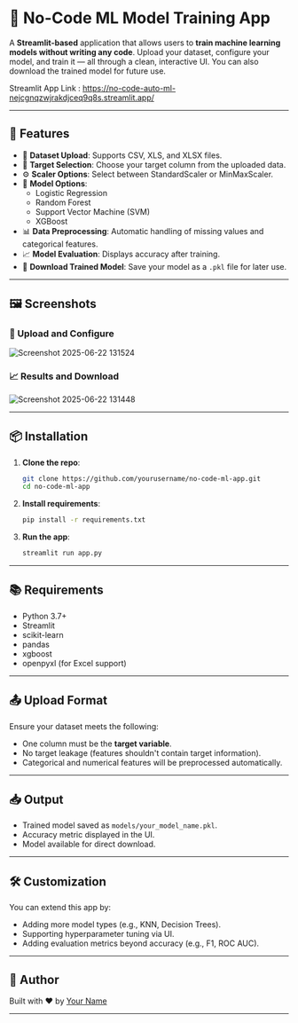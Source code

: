 
# 🧠 No-Code ML Model Training App

A **Streamlit-based** application that allows users to **train machine learning models without writing any code**. Upload your dataset, configure your model, and train it — all through a clean, interactive UI. You can also download the trained model for future use.

Streamlit App Link : https://no-code-auto-ml-nejcgnqzwjrakdjceq9q8s.streamlit.app/

---

## 🚀 Features

- 📁 **Dataset Upload**: Supports CSV, XLS, and XLSX files.
- 🎯 **Target Selection**: Choose your target column from the uploaded data.
- ⚙️ **Scaler Options**: Select between StandardScaler or MinMaxScaler.
- 🧠 **Model Options**:
  - Logistic Regression
  - Random Forest
  - Support Vector Machine (SVM)
  - XGBoost
- 📊 **Data Preprocessing**: Automatic handling of missing values and categorical features.
- 📈 **Model Evaluation**: Displays accuracy after training.
- 💾 **Download Trained Model**: Save your model as a `.pkl` file for later use.

---

## 🖼️ Screenshots

### 🧩 Upload and Configure

![Screenshot 2025-06-22 131524](https://github.com/user-attachments/assets/c26143e2-2e42-42e2-afa7-e36e555982bf)

### 📈 Results and Download

![Screenshot 2025-06-22 131448](https://github.com/user-attachments/assets/120c2def-cede-4982-973a-ca365a772b5a)




---

## 📦 Installation

1. **Clone the repo**:

   ```bash
   git clone https://github.com/yourusername/no-code-ml-app.git
   cd no-code-ml-app
   ```

2. **Install requirements**:

   ```bash
   pip install -r requirements.txt
   ```

3. **Run the app**:

   ```bash
   streamlit run app.py
   ```

---

## 📚 Requirements

- Python 3.7+
- Streamlit
- scikit-learn
- pandas
- xgboost
- openpyxl (for Excel support)

---

## 📤 Upload Format

Ensure your dataset meets the following:
- One column must be the **target variable**.
- No target leakage (features shouldn't contain target information).
- Categorical and numerical features will be preprocessed automatically.

---

## 📥 Output

- Trained model saved as `models/your_model_name.pkl`.
- Accuracy metric displayed in the UI.
- Model available for direct download.

---

## 🛠️ Customization

You can extend this app by:
- Adding more model types (e.g., KNN, Decision Trees).
- Supporting hyperparameter tuning via UI.
- Adding evaluation metrics beyond accuracy (e.g., F1, ROC AUC).

---


## 👤 Author

Built with ❤️ by [Your Name](https://github.com/yourusername)

---
